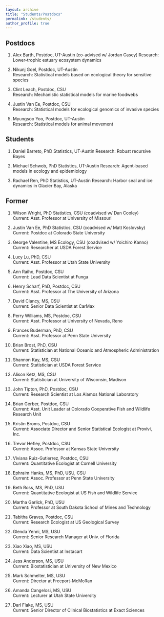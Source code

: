 ```yaml
---
layout: archive
title: "Students/Postdocs"
permalink: /students/
author_profile: true
---
```


Postdocs
------

1. Alex Barth, Postdoc, UT-Austin (co-advised w/ Jordan Casey) 
Research:  Lower-trophic estuary ecosystem dynamics   

1. Nikunj Goel, Postdoc, UT-Austin  
Research:  Statistical models based on ecological theory for sensitive species  

1. Clint Leach, Postdoc, CSU  
Research:  Mechanistic statistical models for marine foodwebs

1. Justin Van Ee, Postdoc, CSU  
Research:  Statistical models for ecological genomics of invasive species 

1. Myungsoo Yoo, Postdoc, UT-Austin  
Research:  Statistical models for animal movement

Students
------

1. Daniel Barreto, PhD Statistics, UT-Austin 
Research: Robust recursive Bayes 

1. Michael Schwob, PhD Statistics, UT-Austin 
Research:  Agent-based models in ecology and epidemiology 

1. Rachael Ren, PhD Statistics, UT-Austin 
Research:  Harbor seal and ice dynamics in Glacier Bay, Alaska

Former
------

1. Wilson Wright, PhD Statistics, CSU (coadvised w/ Dan Cooley)  
Current:  Asst. Professor at University of Missouri 

1. Justin Van Ee, PhD Statistics, CSU (coadvised w/ Matt Koslovsky)  
Current:  Postdoc at Colorado State University 

1. George Valentine, MS Ecology, CSU (coadvised w/ Yoichiro Kanno)  
Current:  Researcher at USDA Forest Service

1. Lucy Lu, PhD, CSU   
Current:  Asst. Professor at Utah State University 

1. Ann Raiho, Postdoc, CSU  
Current:  Lead Data Scientist at Funga 

1. Henry Scharf, PhD, Postdoc, CSU  
Current:  Asst. Professor at The University of Arizona 

1. David Clancy, MS, CSU  
Current:  Senior Data Scientist at CarMax 

1. Perry Williams, MS, Postdoc, CSU  
Current:  Asst. Professor at University of Nevada, Reno

1. Frances Buderman, PhD, CSU  
Current:  Asst. Professor at Penn State University

1. Brian Brost, PhD, CSU  
Current:  Statistician at National Oceanic and Atmospheric Administration 

1. Shannon Kay, MS, CSU  
Current:  Statistician at USDA Forest Service 

1. Alison Ketz, MS, CSU  
Current:  Statistician at University of Wisconsin, Madison 

1. John Tipton, PhD, Postdoc, CSU  
Current:  Research Scientist at Los Alamos National Laboratory 

1. Brian Gerber, Postdoc, CSU  
Current:  Asst. Unit Leader at Colorado Cooperative Fish and Wildlife Research Unit 

1. Kristin Broms, Postdoc, CSU  
Current:  Associate Director and Senior Statistical Ecologist at Provivi, Inc.

1. Trevor Hefley, Postdoc, CSU  
Current:  Assoc. Professor at Kansas State University 

1. Viviana Ruiz-Gutierrez, Postdoc, CSU  
Current:  Quantitative Ecologist at Cornell University 

1. Ephraim Hanks, MS, PhD, USU, CSU  
Current:  Assoc. Professor at Penn State University 

1. Beth Ross, MS, PhD, USU  
Current:  Quantitative Ecologist at US Fish and Wildlife Service 

1. Martha Garlick, PhD, USU  
Current:  Professor at South Dakota School of Mines and Technology 

1. Tabitha Graves, Postdoc, CSU  
Current:  Research Ecologist at US Geological Survey 

1. Glenda Yenni, MS, USU  
Current:  Senior Research Manager at Univ. of Florida 

1. Xiao Xiao, MS, USU  
Current:  Data Scientist at Instacart

1. Jess Anderson, MS, USU  
Current:  Biostatistician at University of New Mexico 

1. Mark Schmelter, MS, USU  
Current:  Director at Freeport-McMoRan 

1. Amanda Cangelosi, MS, USU  
Current:  Lecturer at Utah State University

1. Darl Flake, MS, USU  
Current:  Senior Director of Clinical Biostatistics at Exact Sciences 

